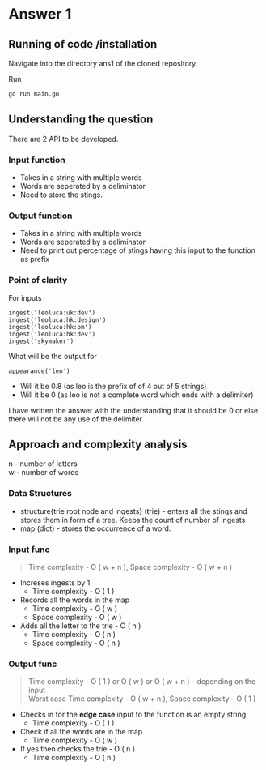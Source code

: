 # Answer 1

## Running of code /installation

Navigate into the directory ans1 of the cloned repository.

Run

```bash
go run main.go
```

## Understanding the question

There are 2 API to be developed.

### Input function

- Takes in a string with multiple words
- Words are seperated by a deliminator
- Need to store the stings.

### Output function

- Takes in a string with multiple words
- Words are seperated by a deliminator
- Need to print out percentage of stings having this input to the function as prefix

### Point of clarity

For inputs

```{r, tidy=FALSE, eval=FALSE, highlight=FALSE }
ingest('leoluca:uk:dev')
ingest('leoluca:hk:design')
ingest('leoluca:hk:pm')
ingest('leoluca:hk:dev')
ingest('skymaker')
```

What will be the output for

```{r, tidy=FALSE, eval=FALSE, highlight=FALSE }
appearance('leo')
```

- Will it be 0.8 (as leo is the prefix of of 4 out of 5 strings)
- Will it be 0 (as leo is not a complete word which ends with a delimiter)

I have written the answer with the understanding that it should be 0 or else there will not be any use of the delimiter

## Approach and complexity analysis

n - number of letters  
w - number of words

### Data Structures

- structure{trie root node and ingests} (trie) - enters all the stings and stores them in form of a tree. Keeps the count of number of ingests
- map (dict) - stores the occurrence of a word.

### Input func

> Time complexity - O ( w + n ), Space complexity - O ( w + n )

- Increses ingests by 1
  - Time complexity - O ( 1 )
- Records all the words in the map
  - Time complexity - O ( w )
  - Space complexity - O ( w )
- Adds all the letter to the trie - O ( n )
  - Time complexity - O ( n )
  - Space complexity - O ( n )

### Output func

> Time complexity - O ( 1 ) or O ( w ) or O ( w + n ) - depending on the input  
> Worst case Time complexity - O ( w + n ), Space complexity - O ( 1 )

- Checks in for the **edge case** input to the function is an empty string
  - Time complexity - O ( 1 )
- Check if all the words are in the map
  - Time complexity - O ( w )
- If yes then checks the trie - O ( n )
  - Time complexity - O ( n )
